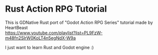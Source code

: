 # Rust Action RPG Tutorial
This is GDNative Rust port of "Godot Action RPG Series" tutorial made by HeartBeast<br>
https://www.youtube.com/playlist?list=PL9FzW-m48fn2SlrW0KoLT4n5egNdX-W9a

I just want to learn Rust and Godot engine :)
